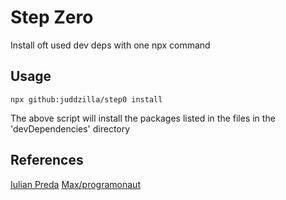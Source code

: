 # Step Zero

Install oft used dev deps with one npx command

## Usage

`npx github:juddzilla/step0 install`

The above script will install the packages listed in the files in the 'devDependencies' directory

## References

[Iulian Preda](https://dev.to/ipreda/run-your-npx-script-directly-from-github-create-your-own-cli-commands-and-other-stories-4pn3)
[Max/programonaut](https://www.programonaut.com/how-to-create-an-npx-project-boilerplate-command-step-by-step/)